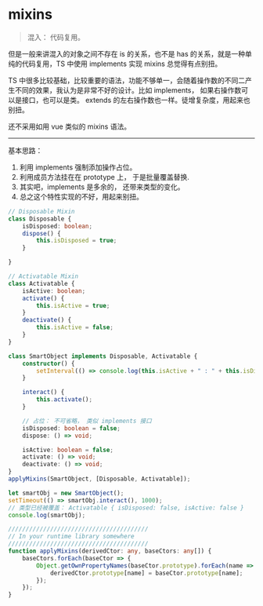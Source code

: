 # mixins

> 混入： 代码复用。

但是一般来讲混入的对象之间不存在 is 的关系，也不是 has 的关系，就是一种单纯的代码复用，TS 中使用 implements 实现 mixins 总觉得有点别扭。

TS 中很多比较基础，比较重要的语法，功能不够单一，会随着操作数的不同二产生不同的效果，我认为是非常不好的设计。比如 implements， 如果右操作数可以是接口，也可以是类。 extends 的左右操作数也一样。徒增复杂度，用起来也别扭。

还不采用如用 vue 类似的 mixins 语法。


---

基本思路：

1. 利用 implements 强制添加操作占位。
2. 利用成员方法挂在在 prototype 上， 于是批量覆盖替换.
3. 其实吧，implements 是多余的， 还带来类型的变化。
4. 总之这个特性实现的不好，用起来别扭。

```typescript
// Disposable Mixin
class Disposable {
    isDisposed: boolean;
    dispose() {
        this.isDisposed = true;
    }

}

// Activatable Mixin
class Activatable {
    isActive: boolean;
    activate() {
        this.isActive = true;
    }
    deactivate() {
        this.isActive = false;
    }
}

class SmartObject implements Disposable, Activatable {
    constructor() {
        setInterval(() => console.log(this.isActive + " : " + this.isDisposed), 500);
    }

    interact() {
        this.activate();
    }

    // 占位： 不可省略， 类似 implements 接口
    isDisposed: boolean = false;
    dispose: () => void;

    isActive: boolean = false;
    activate: () => void;
    deactivate: () => void;
}
applyMixins(SmartObject, [Disposable, Activatable]);

let smartObj = new SmartObject();
setTimeout(() => smartObj.interact(), 1000);
// 类型已经被覆盖： Activatable { isDisposed: false, isActive: false }
console.log(smartObj);

////////////////////////////////////////
// In your runtime library somewhere
////////////////////////////////////////
function applyMixins(derivedCtor: any, baseCtors: any[]) {
    baseCtors.forEach(baseCtor => {
        Object.getOwnPropertyNames(baseCtor.prototype).forEach(name => {
            derivedCtor.prototype[name] = baseCtor.prototype[name];
        });
    });
}
```

